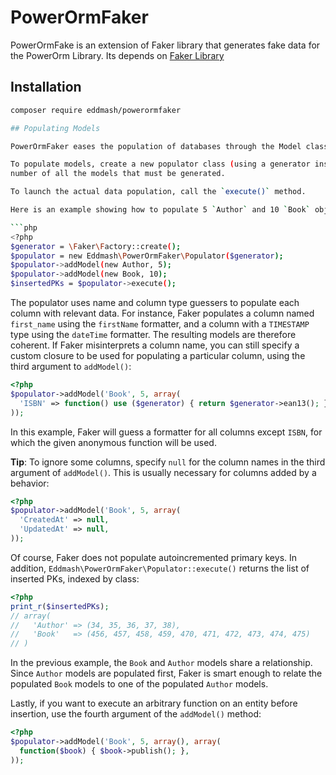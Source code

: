 # PowerOrmFaker

PowerOrmFake is an extension of Faker library that generates fake data for the PowerOrm Library. 
Its depends on [Faker Library](https://packagist.org/packages/fzaninotto/faker) 


## Installation

```sh
composer require eddmash/powerormfaker

## Populating Models

PowerOrmFaker eases the population of databases through the Model classes provided by PowerOrm library.

To populate models, create a new populator class (using a generator instance as parameter), then list the class and 
number of all the models that must be generated. 

To launch the actual data population, call the `execute()` method.

Here is an example showing how to populate 5 `Author` and 10 `Book` objects:

```php
<?php
$generator = \Faker\Factory::create();
$populator = new Eddmash\PowerOrmFaker\Populator($generator);
$populator->addModel(new Author, 5);
$populator->addModel(new Book, 10);
$insertedPKs = $populator->execute();
```

The populator uses name and column type guessers to populate each column with relevant data. For instance, Faker 
populates a column named `first_name` using the `firstName` formatter, and a column with a `TIMESTAMP` type using the 
`dateTime` formatter. The resulting models are therefore coherent. If Faker misinterprets a column name, 
you can still specify a custom closure to be used for populating a particular column, using the third 
argument to `addModel()`:

```php
<?php
$populator->addModel('Book', 5, array(
  'ISBN' => function() use ($generator) { return $generator->ean13(); }
));
```

In this example, Faker will guess a formatter for all columns except `ISBN`, for which the given anonymous function 
will be used.

**Tip**: To ignore some columns, specify `null` for the column names in the third argument of `addModel()`. 
This is usually necessary for columns added by a behavior:

```php
<?php
$populator->addModel('Book', 5, array(
  'CreatedAt' => null,
  'UpdatedAt' => null,
));
```

Of course, Faker does not populate autoincremented primary keys. 
In addition, `Eddmash\PowerOrmFaker\Populator::execute()` returns the list of inserted PKs, indexed by class:

```php
<?php
print_r($insertedPKs);
// array(
//   'Author' => (34, 35, 36, 37, 38),
//   'Book'   => (456, 457, 458, 459, 470, 471, 472, 473, 474, 475)
// )
```

In the previous example, the `Book` and `Author` models share a relationship. 
Since `Author` models are populated first, Faker is smart enough to relate the populated `Book` models to one of the 
populated `Author` models.

Lastly, if you want to execute an arbitrary function on an entity before insertion, use the fourth argument of the 
`addModel()` method:

```php
<?php
$populator->addModel('Book', 5, array(), array(
  function($book) { $book->publish(); },
));
```
